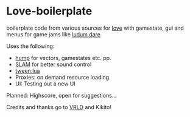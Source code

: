 Love-boilerplate
================

boilerplate code from various sources for [love](http://www.love2d.org) with gamestate, gui and menus for game jams like [ludum dare](http://www.ludumdare.com/compo/)

Uses the following:
* [hump](https://github.com/vrld/hump) for vectors, gamestates etc. pp.
* [SLAM](https://github.com/vrld/Stuff/tree/master/slam) for better sound control
* [tween.lua](https://github.com/kikito/tween.lua)
* Proxies: on demand resource loading
* UI: Testing out a new UI

Planned: Highscore, open for suggestions...

Credits and thanks go to [VRLD](https://github.com/vrld/) and Kikito!